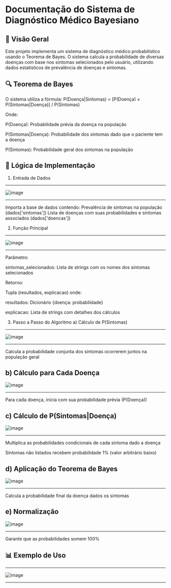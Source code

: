 # Documentação do Sistema de Diagnóstico Médico Bayesiano

## 📌 Visão Geral
Este projeto implementa um sistema de diagnóstico médico probabilístico usando o Teorema de Bayes. O sistema calcula a probabilidade de diversas doenças com base nos sintomas selecionados pelo usuário, utilizando dados estatísticos de prevalência de doenças e sintomas.

## 🔍  Teorema de Bayes
O sistema utiliza a fórmula:
P(Doença|Sintomas) = [P(Doença) × P(Sintomas|Doença)] / P(Sintomas)

Onde:

P(Doença): Probabilidade prévia da doença na população

P(Sintomas|Doença): Probabilidade dos sintomas dado que o paciente tem a doença

P(Sintomas): Probabilidade geral dos sintomas na população

## 🧠 Lógica de Implementação
1. Entrada de Dados

------------------------------
![image](https://github.com/user-attachments/assets/c5801755-608f-4c1f-add5-bda80ab9aab6)

------------------------------
Importa a base de dados contendo:
Prevalência de sintomas na população (dados['sintomas'])
Lista de doenças com suas probabilidades e sintomas associados (dados['doencas'])

2. Função Principal
------------------------------
![image](https://github.com/user-attachments/assets/60a150e8-8a58-4d65-9b78-68d0e73d708c)

------------------------------
Parâmetro:

sintomas_selecionados: Lista de strings com os nomes dos sintomas selecionados

Retorno:

Tupla (resultados, explicacao) onde:

resultados: Dicionário {doença: probabilidade}

explicacao: Lista de strings com detalhes dos cálculos

3. Passo a Passo do Algoritmo
a) Cálculo de P(Sintomas)
------------------------------
![image](https://github.com/user-attachments/assets/075cbea4-771c-408e-b174-f14d88b0938c)

------------------------------
Calcula a probabilidade conjunta dos sintomas ocorrerem juntos na população geral

b) Cálculo para Cada Doença
------------------------------
![image](https://github.com/user-attachments/assets/855e22fd-fa89-4ce8-9f1e-65cac8240044)

------------------------------
Para cada doença, inicia com sua probabilidade prévia (P(Doença))

c) Cálculo de P(Sintomas|Doença)
------------------------------
![image](https://github.com/user-attachments/assets/9eeb62cb-6ce9-472f-a3ba-526682dcaa3f)

------------------------------
Multiplica as probabilidades condicionais de cada sintoma dado a doença

Sintomas não listados recebem probabilidade 1% (valor arbitrário baixo)

d) Aplicação do Teorema de Bayes
------------------------------
![image](https://github.com/user-attachments/assets/1fc4c0ab-191b-473d-a952-13a3534a8412)

------------------------------
Calcula a probabilidade final da doença dados os sintomas

e) Normalização
------------------------------
![image](https://github.com/user-attachments/assets/3b76aa76-aab1-43a7-95d4-b0d076cb17b1)

------------------------------
Garante que as probabilidades somem 100%


## 📊 Exemplo de Uso
------------------------------
![image](https://github.com/user-attachments/assets/b5b1738a-746c-4ac4-8e9b-21dcb4b2e8dd)

------------------------------
